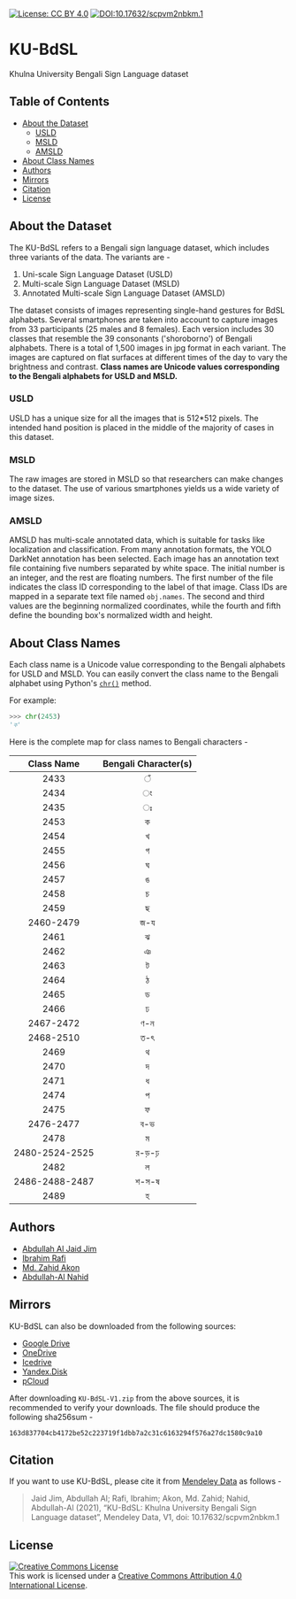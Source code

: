 [![License: CC BY 4.0](https://img.shields.io/badge/License-CC%20BY%204.0-lightgrey.svg)](https://creativecommons.org/licenses/by/4.0/)
[![DOI:10.17632/scpvm2nbkm.1](https://img.shields.io/badge/DOI-10.17632/scpvm2nbkm.1-45BF10.svg)](https://doi.org/10.17632/scpvm2nbkm.1)
# KU-BdSL
Khulna University Bengali Sign Language dataset

## Table of Contents

* [About the Dataset](#about-the-dataset)
    * [USLD](#usld)
    * [MSLD](#msld)
    * [AMSLD](#amsld)
* [About Class Names](#about-class-names)
* [Authors](#authors)
* [Mirrors](#mirrors)
* [Citation](#citation)
* [License](#license)

## About the Dataset
The KU-BdSL refers to a Bengali sign language dataset, which includes three variants of the data. The variants are - 

1. Uni-scale Sign Language Dataset (USLD)
2. Multi-scale Sign Language Dataset (MSLD)
3. Annotated Multi-scale Sign Language Dataset (AMSLD)

The dataset consists of images representing single-hand gestures for BdSL alphabets. Several smartphones are taken into account to capture images from 33 participants (25 males and 8 females). Each version includes 30 classes that resemble the 39 consonants ('shoroborno') of Bengali alphabets. There is a total of 1,500 images in jpg format in each variant. The images are captured on flat surfaces at different times of the day to vary the brightness and contrast. **Class names are Unicode values corresponding to the Bengali alphabets for USLD and MSLD.**

### USLD
USLD has a unique size for all the images that is 512*512 pixels. The intended hand position is placed in the middle of the majority of cases in this dataset.

### MSLD
The raw images are stored in MSLD so that researchers can make changes to the dataset. The use of various smartphones yields us a wide variety of image sizes.

### AMSLD
AMSLD has multi-scale annotated data, which is suitable for tasks like localization and classification. From many annotation formats, the YOLO DarkNet annotation has been selected. Each image has an annotation text file containing five numbers separated by white space. The initial number is an integer, and the rest are floating numbers. The first number of the file indicates the class ID corresponding to the label of that image. Class IDs are mapped in a separate text file named `obj.names`. The second and third values are the beginning normalized coordinates, while the fourth and fifth define the bounding box's normalized width and height.

## About Class Names
Each class name is a Unicode value corresponding to the Bengali alphabets for USLD and MSLD. You can easily convert the class name to the Bengali alphabet using Python's [`chr()`](https://docs.python.org/3/library/functions.html#chr) method.

For example:

```python
>>> chr(2453)
'ক'
``` 

Here is the complete map for class names to Bengali characters -

|    Class Name   | Bengali Character(s)|
|:---------------:|:-------------------:|
|       2433      |          ঁ          |
|       2434      |          ং          |
|       2435      |          ঃ          |
|       2453      |          ক          |
|       2454      |          খ          |
|       2455      |          গ          |
|       2456      |          ঘ          |
|       2457      |          ঙ          |
|       2458      |          চ          |
|       2459      |          ছ          |
|    2460-2479    |         জ-য         |
|       2461      |          ঝ          |
|       2462      |          ঞ          |
|       2463      |          ট          |
|       2464      |          ঠ          |
|       2465      |          ড          |
|       2466      |          ঢ          |
|    2467-2472    |         ণ-ন         |
|    2468-2510    |         ত-ৎ         |
|       2469      |          থ          |
|       2470      |          দ          |
|       2471      |          ধ          |
|       2474      |          প          |
|       2475      |          ফ          |
|    2476-2477    |         ব-ভ         |
|       2478      |          ম          |
|  2480-2524-2525 |        র-ড়-ঢ়        |
|       2482      |          ল          |
|  2486-2488-2487 |        শ-স-ষ        |
|       2489      |          হ          |


## Authors
* [Abdullah Al Jaid Jim](https://orcid.org/0000-0002-1929-0939)
* [Ibrahim Rafi](https://orcid.org/0000-0002-4660-4999)
* [Md. Zahid Akon](https://orcid.org/0000-0002-4346-1339)
* [Abdullah-Al Nahid](https://orcid.org/0000-0003-2391-5767)

## Mirrors
KU-BdSL can also be downloaded from the following sources:
* [Google Drive](https://drive.google.com/file/d/1-8V85G9UDBZq4btg9WEo6rfxzJ3P6sju/view)
* [OneDrive](https://kuacbd-my.sharepoint.com/:u:/g/personal/170916_ku_ac_bd/EXETjdlR-nZCvpLO1uT2d0cBFpgDftzvEhuf7dpdJqf0cQ?e=Y1jqcv)
* [Icedrive](https://icedrive.net/0/0bPSv45Q4O)
* [Yandex.Disk](https://disk.yandex.com/d/wdlIhF1MtDfTNg)
* [pCloud](https://u.pcloud.link/publink/show?code=XZ2bkAXZQIdRBGuoWNkDtr6NMlIj7H7Bvl8k)

After downloading `KU-BdSL-V1.zip` from the above sources, it is recommended to verify your downloads. The file should produce the following sha256sum - 
```
163d837704cb4172be52c223719f1dbb7a2c31c6163294f576a27dc1580c9a10
```

## Citation
If you want to use KU-BdSL, please cite it from [Mendeley Data](https://data.mendeley.com/datasets/scpvm2nbkm/1) as follows -
> Jaid Jim, Abdullah Al; Rafi, Ibrahim; Akon, Md. Zahid; Nahid, Abdullah-Al (2021), “KU-BdSL: Khulna University Bengali Sign Language dataset”, Mendeley Data, V1, doi: 10.17632/scpvm2nbkm.1

## License
<a rel="license" href="http://creativecommons.org/licenses/by/4.0/"><img alt="Creative Commons License" style="border-width:0" src="https://i.creativecommons.org/l/by/4.0/88x31.png" /></a><br />This work is licensed under a <a rel="license" href="http://creativecommons.org/licenses/by/4.0/">Creative Commons Attribution 4.0 International License</a>.

